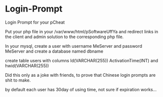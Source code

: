 # Login-Prompt
Login Prompt for your pCheat

Put your php file in your /var/www/html/pSoftwareUffYa and redirect links in the client and admin solution to the corresponding php file.

In your mysql, create a user with username MeServer and password MeServer and create a database named dbname

create table users with columns Id(VARCHAR(255)) ActivationTime(INT) and hwid(VARCHAR(255))

Did this only as a joke with friends, to prove that Chinese login prompts are shit to make.

by default each user has 30day of using time, not sure if expiration works...
